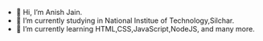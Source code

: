 - 👋 Hi, I’m Anish Jain.
- 🏨 I’m currently studying in National Institue of Technology,Silchar.
- 🌱 I’m currently learning HTML,CSS,JavaScript,NodeJS, and many more.
<!--- 
- 💞️ I’m looking to collaborate on ...
- 📫 How to reach me ...
--->
<!---
88anish/88anish is a ✨ special ✨ repository because its `README.md` (this file) appears on your GitHub profile.
You can click the Preview link to take a look at your changes.
--->
